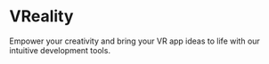 # VReality
Empower your creativity and bring your VR app ideas to life with our intuitive development tools.
